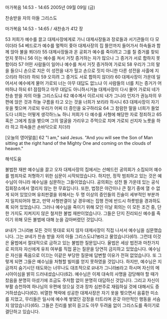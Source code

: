 마가복음 14:53 - 14:65 
2005년 09월 09일 (금)

찬송받을 자의 아들 그리스도



마가복음 14:53 - 14:65 / 새찬송가 412 장


53 저희가 예수를 끌고 대제사장에게로 가니 대제사장들과 장로들과 서기관들이 다 모이더라 54 베드로가 예수를 멀찍이 좇아 대제사장의 집 뜰안까지 들어가서 하속들과 함께 앉아 불을 쬐더라 55 대제사장들과 온 공회가 예수를 죽이려고 그를 칠 증거를 찾되 얻지 못하니 56 이는 예수를 쳐서 거짓 증거하는 자가 많으나 그 증거가 서로 합하지 못함이라 57 어떤 사람들이 일어나 예수를 쳐서 거짓 증거하여 가로되 58 우리가 그의 말을 들으니 손으로 지은 이 성전을 내가 헐고 손으로 짓지 아니한 다른 성전을 사흘에 지으리라 하더라 하되 59 오히려 그 증거도 서로 합하지 않더라 60 대제사장이 가운데 일어서서 예수에게 물어 가로되 너는 아무 대답도 없느냐 이 사람들의 너를 치는 증거가 어떠하냐 하되 61 잠잠하고 아무 대답도 아니하시거늘 대제사장이 다시 물어 가로되 네가 찬송 받을 자의 아들 그리스도냐 62 예수께서 이르시되 내가 그니라 인자가 권능자의 우편에 앉은 것과 하늘 구름을 타고 오는 것을 너희가 보리라 하시니 63 대제사장이 자기 옷을 찢으며 가로되 우리가 어찌 더 증인을 요구하리요 64 그 참람한 말을 너희가 들었도다 너희는 어떻게 생각하느뇨 하니 저희가 다 예수를 사형에 해당한 자로 정죄하고 65 혹은 그에게 침을 뱉으며 그의 얼굴을 가리우고 주먹으로 치며 가로되 선지자 노릇을 하라 하고 하속들은 손바닥으로 치더라

[오늘의 영어말씀]
62 "I am," said Jesus. "And you will see the Son of Man sitting at the right hand of the Mighty One and coming on the clouds of heaven."

해석도움





불법한 재판
예수님을 끌고 오자 대제사장의 집에서는 산헤드린 공의회가 소집되어 예수를 범죄자로 처형하기 위한 심문이 시작되었습니다. 하지만, 정작 범죄하고 있는 것은 예수님이 아니라 예수님을 심문하는 그들이었습니다. 공의회는 성전 뜰 가운데 있는 공식집회장소에서 열리지 않는 한 무효입니다. 또한, 법정은 야간이나 큰 절기 중에 열 수 없게 되어 있었으며 유죄판결을 위해서는 두 명 이상의 증인들의 진술이 세부적인 부분까지 일치되어야 했고, 만약 사형판결이 날 경우에는 집행 전에 반드시 하룻밤을 경과하도록 되어 있었습니다. 그러나 예수님을 죽이기 위해 모인 이날 회의는 이 모든 조건 중, 단 한 가지도 지켜지지 않은 철저한 불법 재판이었습니다. 그들은 단지 진리되신 예수를 죽이기 위해 모든 불법에 대해 눈을 감아버렸던 것입니다.

ꡒ내가 그니라ꡓ
모든 것이 뜻대로 되지 않자 대제사장이 직접 나서서 예수님을 심문했습니다. 그는 ꡒ네가 찬송 받을 자의 아들 그리스도냐?ꡓ라고 물었습니다(61). 그런데 이것은 율법에서 절대적으로 금하고 있는 불법한 질문입니다. 율법은 세상 법전과 마찬가지로 피의자 자신에게 유죄 여부를 직접 묻는 질문을 당연히 금지하고 있었습니다. 예수님은 자신을 죽음으로 이끄는 이같은 부당한 질문에 답변할 이유가 전혀 없었습니다. 또 그렇게 되면 그들은 예수님을 처형할 빌미를 얻지 못하였을 것입니다. 하지만, 예수님은 지금까지 숨기시던 태도와는 너무나도 대조적으로 ꡒ내가 그니라ꡓ라고 하시며 자신의 메시아이심을 밝히 드러내셨습니다(62). 예수님은 이제 대속의 사명을 감당해야 할 때가 찼음을 분명히 아셨기에 조금도 주저함 없이 분명히 대답하신 것입니다. 그리고 자신이 부활 승천하여 하나님의 우편에 앉으실 것과 장차 심판주로 재림하실 것에 대해서도 증거하셨습니다(62). 비열한 책략에 성공한 대제사장은 자기 옷을 찢으면서 음흉한 미소를 지었고, 무리들은 일시에 예수께 쌓였던 감정을 터트리며 온갖 야만적인 행동을 서슴지 않았습니다(65). 그들은 진리를 밝히 듣고도 아무 두려움 없이 그리스도를 죽이기로 결단하고 있습니다.